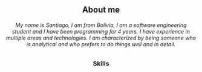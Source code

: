 
      
<div align="center">
 <h2>About me</h2>
  <h6> My name is Santiago, I am from Bolivia, I am a software engineering student and I have been programming for 4 years. I have experience in multiple areas and technologies. I am characterized by being someone who is analytical and who prefers to do things well and in detail.
 </h6>
</div>

<div align="center">
       <h2></h2>
 <h3>Skills</h3>
  </div>
